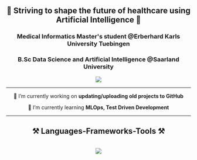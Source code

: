 <h2 align="center">🏥 Striving to shape the future of healthcare using Artificial Intelligence 🤖</h2>
<h3 align="center">Medical Informatics Master's student @Erberhard Karls University Tuebingen </h3>
<h3 align="center">B.Sc Data Science and Artificial Intelligence @Saarland University</h3>
<div align="center">
    <a href="https://www.linkedin.com/in/mattes-warning" target="_blank">
    <img src="https://img.shields.io/badge/LinkedIn-0077B5?style=for-the-badge&logo=linkedin&logoColor=white" target="_blank" />
  </a>
 
 </div>
<hr/>
<div align="center">

 
 🔭 I’m currently working on **updating/uploading old projects to GitHub**
 
 🌱 I’m currently learning **MLOps, Test Driven Development**

 </div>

<div align="center">

 <hr/>

<h2 align="center">⚒️ Languages-Frameworks-Tools ⚒️</h2>
<br/>
<div align="center">
    <img src="https://skillicons.dev/icons?i=github,python,pytorch,docker" /><br>
</div>


<!--
![Mattes's GitHub stats](https://github-readme-stats.vercel.app/api?username=mawa00006&show_icons=true&theme=dark)
</div>



**mawa00006/mawa00006** is a ✨ _special_ ✨ repository because its `README.md` (this file) appears on your GitHub profile.

Here are some ideas to get you started:

- 🔭 I’m currently working on ...
- 🌱 I’m currently learning ...
- 👯 I’m looking to collaborate on ...
- 🤔 I’m looking for help with ...
- 💬 Ask me about ...
- 📫 How to reach me: ...
- 😄 Pronouns: ...
- ⚡ Fun fact: ...
-->
